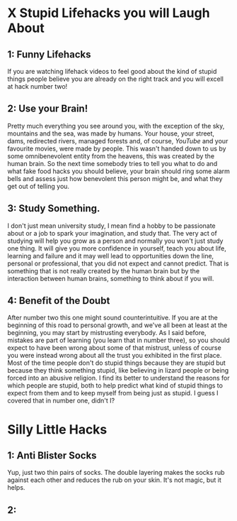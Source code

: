 # X Stupid Lifehacks you will Laugh About

## 1: Funny Lifehacks
If you are watching lifehack videos to feel good about the kind of stupid things people believe you are already on the right track and you will excell at hack number two!

## 2: Use your Brain!
Pretty much everything you see around you, with the exception of the sky, mountains and the sea, was made by humans. Your house, your street, dams, redirected rivers, managed forests and, of course, *YouTube* and your favourite movies, were made by people. This wasn't handed down to us by some omnibenevolent entity from the heavens, this was created by the human brain. So the next time somebody tries to tell you what to do and what fake food hacks you should believe, your brain should ring some alarm bells and assess just how benevolent this person might be, and what they get out of telling you.

## 3: Study Something.
I don't just mean university study, I mean find a hobby to be passionate about or a job to spark your imagination, and study that. The very act of studying will help you grow as a person and normally you won't just study one thing. It will give you more confidence in yourself, teach you about life, learning and failure and it may well lead to opportunities down the line, personal or professional, that you did not expect and cannot predict. That is something that is not really created by the human brain but by the interaction between human brains, something to think about if you will.

## 4: Benefit of the Doubt
After number two this one might sound counterintuitive. If you are at the beginning of this road to personal growth, and we've all been at least at the beginning, you may start by mistrusting everybody. As I said before, mistakes are part of learning (you learn that in number three), so you should expect to have been wrong about some of that mistrust, unless of course you were instead wrong about all the trust you exhibited in the first place. Most of the time people don't do stupid things because they are stupid but because they think something stupid, like believing in lizard people or being forced into an abusive religion. I find its better to understand the reasons for which people are stupid, both to help predict what kind of stupid things to expect from them and to keep myself from being just as stupid. I guess I covered that in number one, didn't I?

# Silly Little Hacks

## 1: Anti Blister Socks
Yup, just two thin pairs of socks. The double layering makes the socks rub against each other and reduces the rub on your skin. It's not magic, but it helps.

## 2: 
